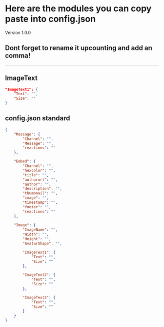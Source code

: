 # Here are the modules you can copy paste into config.json

Version 1.0.0

## Dont forget to rename it upcounting and add an comma!
***

## ImageText

```json
"ImageText1": {
    "Text": "",
    "Size": ""
}
```

## config.json standard

```json
{
    "Message": {
        "Channel": "",
        "Message": "",
        "reactions": ""
    },

    "Embed": {
        "Channel": "",
        "hexcolor": "",
        "title": "",
        "authorurl": "",
        "author": "",
        "description": "",
        "thumbnail": "",
        "image": "",
        "timestamp": "",
        "footer": "",
        "reactions": ""
    },
    
    "Image": {
        "ImageName": "",
        "Width": "",
        "Height": "",
        "AvatarShape": "",

        "ImageText1": {
            "Text": "",
            "Size": ""
        },

        "ImageText2": {
            "Text": "",
            "Size": ""
        },

        "ImageText3": {
            "Text": "",
            "Size": ""
        }
    }
}
```
